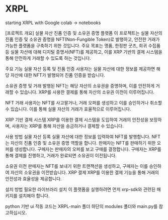 # XRPL
starting XRPL with Google colab -> notebooks

[프로젝트 개요]
실물 자산 진품 인증 및 소유권 증명 플랫폼
이 프로젝트는 실물 자산의 진품 인증 및 소유권 증명을 NFT(Non-Fungible Token)로 발행하고, 안전한 거래가 가능한 플랫폼을 구축하기 위한 것입니다. 주요 목표는 명품, 한정판 굿즈, 희귀 수집품 등 실물 자산에 대해 디지털 증명서(NFT)를 제공하고, 이를 XRP 기반의 결제 시스템을 통해 안전하게 거래할 수 있도록 하는 것입니다.

주요 기능
실물 자산 등록 및 진품 인증
사용자는 실물 자산에 대한 정보를 제공하면 해당 자산에 대한 NFT가 발행되어 진품 인증을 받습니다.

소유권 증명 및 거래
발행된 NFT는 해당 자산의 소유권을 증명하며, 이를 안전하게 거래할 수 있습니다. XRP를 사용한 결제를 통해 자산의 소유권 이전이 이루어집니다.

NFT 거래
사용자는 NFT를 사고팔거나, 거래 오퍼를 생성하고 이를 승인하거나 취소할 수 있습니다. 이를 통해 실물 자산의 거래가 효율적으로 이루어집니다.

XRP 기반 결제 시스템
XRP를 이용한 결제 시스템을 도입하여 거래의 안전성을 보장하며, 사용자는 XRP를 통해 자산을 송금하거나 결제할 수 있습니다.

사용 방법
실물 자산 등록
실물 자산에 대한 정보를 입력하여 NFT를 발행합니다.
NFT는 자산의 진품 인증 및 소유권 증명 역할을 합니다.
판매자는 NFT를 판매하기 위한 오퍼를 생성합니다.
구매자는 판매자의 오퍼를 보고 구매를 결정합니다.
구매자는 XRP를 통해 결제를 진행하고, 거래가 완료되면 소유권이 이전됩니다.

소유권 이전
판매자는 NFT를 보내기 위한 트랜잭션을 생성하고, 구매자는 이를 승인하여 자산의 소유권을 이전받습니다.
XRP 결제
XRP를 이용한 결제 기능을 통해 거래의 안전성과 효율성을 제공합니다.

설치 방법
필요한 라이브러리 설치
이 플랫폼을 실행하려면 먼저 xrp-sdk와 관련된 패키지를 설치해야 합니다.

python 기반 ui 작동 코드는 XRPL-main 폴더 하단의 modules 폴더와 main.py를 참고하십시오.
